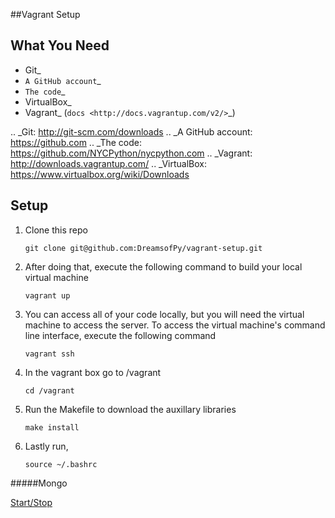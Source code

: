 ##Vagrant Setup

What You Need
-------------

- Git_
- `A GitHub account`_
- `The code`_
- VirtualBox_
- Vagrant_ (`docs <http://docs.vagrantup.com/v2/>`_)

.. _Git: http://git-scm.com/downloads
.. _A GitHub account: https://github.com
.. _The code: https://github.com/NYCPython/nycpython.com
.. _Vagrant: http://downloads.vagrantup.com/
.. _VirtualBox: https://www.virtualbox.org/wiki/Downloads

Setup
-----

1. Clone this repo

    ```git clone git@github.com:DreamsofPy/vagrant-setup.git```

2. After doing that, execute the following command to build your local virtual machine

    ```vagrant up```

3. You can access all of your code locally, but you will need the virtual machine
to access the server. To access the virtual machine's command line interface,
execute the following command

    ```vagrant ssh```

4. In the vagrant box go to /vagrant

    ```cd /vagrant```

5. Run the Makefile to download the auxillary libraries

    ```make install```

6. Lastly run,

    ```source ~/.bashrc```


#####Mongo


[Start/Stop](http://docs.mongodb.org/manual/tutorial/install-mongodb-on-ubuntu/#controlling-mongodb)
